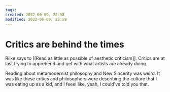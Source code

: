 ```yaml
---
tags: 
created: 2022-06-09, 22:58
modified: 2022-06-09, 22:58
---
```


# Critics are behind the times
Rilke says to [[Read as little as possible of aesthetic criticism]]. Critics are at last trying to apprehend and get with what artists are already doing. 

Reading about metamodernist philosophy and New Sincerity was weird. It was like these critics and philosophers were describing the culture that I was eating up as a kid, and I feeel like, yeah, I could've told you that.